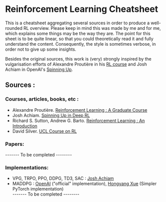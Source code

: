 # Reinforcement Learning Cheatsheet

This is a cheatsheet aggregating several sources in order to produce a well-rounded RL overview. Please keep in mind this was made by me and for me, which explains some things may be the way they are. 
The point for this sheet is to be quite linear, so that you could theoretically read it and fully understand the content. Consequently, the style is sometimes verbose, in order not to give up some insights. 

Besides the original sources, this work is (very) strongly inspired by the vulgarisation efforts of Alexandre Proutière in his [RL course](http://www.it.uu.se/research/systems_and_control/education/2017/relearn) and Josh Achiam in OpenAI's [Spinning Up](https://spinningup.openai.com/en/latest/).


## Sources :

### Courses, articles, books, etc :

 - Alexandre Proutière. [Reinforcement Learning : A Graduate Course](http://www.it.uu.se/research/systems_and_control/education/2017/relearn)
 - Josh Achiam. [Spinning Up in Deep RL](https://spinningup.openai.com/en/latest/)
 - Richard S. Sutton, Andrew G. Barto. [Reinforcement Learning : An Introduction](https://web.stanford.edu/class/psych209/Readings/SuttonBartoIPRLBook2ndEd.pdf)
 - David Silver. [UCL Course on RL](http://www0.cs.ucl.ac.uk/staff/D.Silver/web/Teaching.html)


### Papers:
 ------- To be completed --------


### Implementations:
 - VPG, TRPO, PPO, DDPG, TD3, SAC : [Josh Achiam](https://spinningup.openai.com/en/latest/_modules/index.html)
 - MADDPG : [OpenAI](https://github.com/openai/maddpg/) ("official" implementation), [Hongyang Xue](https://github.com/xuehy/pytorch-maddpg) (Simpler PyTorch implementation)   
------- To be completed --------
